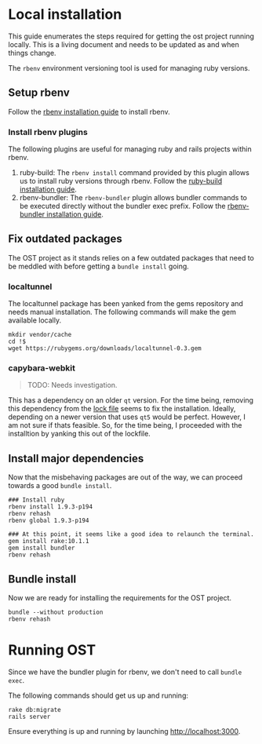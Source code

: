 # Local installation

This guide enumerates the steps required for getting the ost project
running locally.  This is a living document and needs to be updated as
and when things change.

The `rbenv` environment versioning tool is used for managing ruby
versions.

## Setup rbenv

Follow the [rbenv installation guide][rbenvinstall] to install rbenv.

### Install rbenv plugins

The following plugins are useful for managing ruby and rails projects
within rbenv.

1. ruby-build: The `rbenv install` command provided by this plugin
   allows us to install ruby versions through rbenv.  Follow the
   [ruby-build installation guide][rbbuildinstall].
2. rbenv-bundler: The `rbenv-bundler` plugin allows bundler commands
   to be executed directly without the bundler exec prefix.  Follow the
   [rbenv-bundler installation guide][rbbundlerinstall].

## Fix outdated packages

The OST project as it stands relies on a few outdated packages that
need to be meddled with before getting a `bundle install` going.

### localtunnel

The localtunnel package has been yanked from the gems repository and
needs manual installation.  The following commands will make the gem
available locally.

```
mkdir vendor/cache
cd !$
wget https://rubygems.org/downloads/localtunnel-0.3.gem
```

### capybara-webkit

>  TODO:  Needs investigation.

This has a dependency on an older `qt` version.  For the time being,
removing this dependency from the [lock file][] seems to fix the
installation.  Ideally, depending on a newer version that uses `qt5`
would be perfect.  However, I am not sure if thats feasible.  So,
for the time being, I proceeded with the installtion by yanking this
out of the lockfile.

## Install major dependencies

Now that the misbehaving packages are out of the way, we can proceed
towards a good `bundle install`.

```
### Install ruby
rbenv install 1.9.3-p194
rbenv rehash
rbenv global 1.9.3-p194

### At this point, it seems like a good idea to relaunch the terminal.
gem install rake:10.1.1
gem install bundler
rbenv rehash
```

## Bundle install

Now we are ready for installing the requirements for the OST project.

```
bundle --without production
rbenv rehash
```

# Running OST

Since we have the bundler plugin for rbenv, we don't need to call `bundle exec`.

The following commands should get us up and running:

```
rake db:migrate
rails server
```

Ensure everything is up and running by launching <http://localhost:3000>.

[rbenvinstall]: https://github.com/sstephenson/rbenv#installation
[rbbuildinstall]: https://github.com/sstephenson/ruby-build#installation
[rbbundlerinstall]: https://github.com/carsomyr/rbenv-bundler#installation
[lock file]: https://github.com/lml/ost/blob/master/Gemfile.lock#L103

